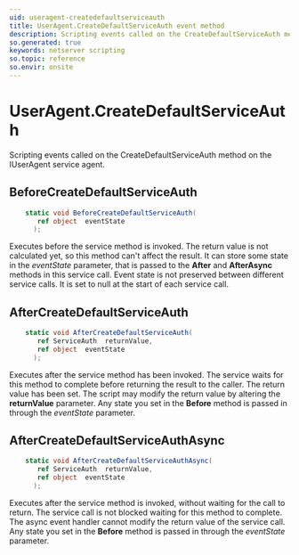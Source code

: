 ```yaml
---
uid: useragent-createdefaultserviceauth
title: UserAgent.CreateDefaultServiceAuth event method
description: Scripting events called on the CreateDefaultServiceAuth method on the UserAgent service agent.
so.generated: true
keywords: netserver scripting
so.topic: reference
so.envir: onsite
---
```

# UserAgent.CreateDefaultServiceAuth

Scripting events called on the <see cref='M:IUserAgent.CreateDefaultServiceAuth'>CreateDefaultServiceAuth</see> method on the <see cref='IUserAgent'>IUserAgent</see>  service agent.

## BeforeCreateDefaultServiceAuth
```cs
    static void BeforeCreateDefaultServiceAuth(
       ref object  eventState
      );
```
Executes before the service method is invoked.
The return value is not calculated yet, so this method can't affect the result.
It can store some state in the *eventState* parameter, that is passed to the **After** and **AfterAsync** methods in this service call.
Event state is not preserved between different service calls. It is set to null at the start of each service call.
## AfterCreateDefaultServiceAuth
```cs
    static void AfterCreateDefaultServiceAuth(
       ref ServiceAuth  returnValue,
       ref object  eventState
      );
```
Executes after the service method has been invoked. The service waits for this method to complete before returning the result to the caller.
The return value has been set. The script may modify the return value by altering the **returnValue** parameter.
Any state you set in the **Before** method is passed in through the *eventState* parameter.
## AfterCreateDefaultServiceAuthAsync
```cs
    static void AfterCreateDefaultServiceAuthAsync(
       ref ServiceAuth  returnValue,
       ref object  eventState
      );
```
Executes after the service method is invoked, without waiting for the call to return.
The service call is not blocked waiting for this method to complete.
The async event handler cannot modify the return value of the service call.
Any state you set in the **Before** method is passed in through the *eventState* parameter.


